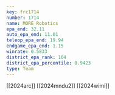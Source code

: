 ```yaml
---
key: frc1714
number: 1714
name: MORE Robotics
epa_end: 32.11
auto_epa_end: 11.01
teleop_epa_end: 19.94
endgame_epa_end: 1.15
winrate: 0.5833
district_epa_rank: 104
district_epa_percentile: 0.9423
type: Team
---
```

[[2024arc]]
[[2024mndu2]]
[[2024wimi]]

